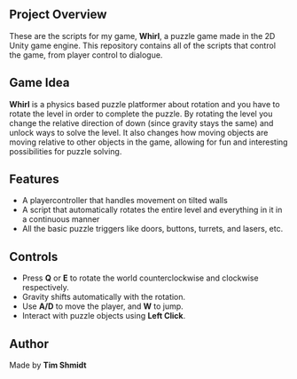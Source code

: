 ## Project Overview
These are the scripts for my game, **Whirl**, a puzzle game made in the 2D Unity game engine.
This repository contains all of the scripts that control the game, from player control to dialogue.

## Game Idea
**Whirl** is a physics based puzzle platformer about rotation and you have to rotate the level in order to complete the puzzle. By rotating the level you change the relative direction of down (since gravity stays the same) and unlock ways to solve the level. It also changes how moving objects are moving relative to other objects in the game, allowing for fun and interesting possibilities for puzzle solving.

## Features
- A playercontroller that handles movement on tilted walls
- A script that automatically rotates the entire level and everything in it in a continuous manner
- All the basic puzzle triggers like doors, buttons, turrets, and lasers, etc.

## Controls
- Press **Q** or **E** to rotate the world counterclockwise and clockwise respectively.
- Gravity shifts automatically with the rotation.
- Use **A/D** to move the player, and **W** to jump.
- Interact with puzzle objects using **Left Click**.

## Author
Made by **Tim Shmidt**
